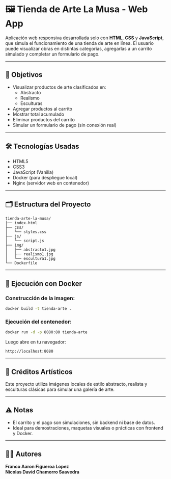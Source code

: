# 🖼️ Tienda de Arte La Musa - Web App

Aplicación web responsiva desarrollada solo con **HTML**, **CSS** y **JavaScript**, que simula el funcionamiento de una tienda de arte en línea. El usuario puede visualizar obras en distintas categorías, agregarlas a un carrito simulado y completar un formulario de pago.

---

## 🎯 Objetivos

- Visualizar productos de arte clasificados en:
  - Abstracto
  - Realismo
  - Esculturas
- Agregar productos al carrito
- Mostrar total acumulado
- Eliminar productos del carrito
- Simular un formulario de pago (sin conexión real)

---

## 🛠️ Tecnologías Usadas

- HTML5
- CSS3
- JavaScript (Vanilla)
- Docker (para despliegue local)
- Nginx (servidor web en contenedor)

---

## 🗂️ Estructura del Proyecto

```
tienda-arte-la-musa/
├── index.html
├── css/
│   └── styles.css
├── js/
│   └── script.js
├── img/
│   ├── abstracto1.jpg
│   ├── realismo1.jpg
│   └── escultura1.jpg
└── Dockerfile
```

---

## 🚀 Ejecución con Docker

### Construcción de la imagen:

```bash
docker build -t tienda-arte .
```

### Ejecución del contenedor:

```bash
docker run -d -p 8080:80 tienda-arte
```

Luego abre en tu navegador:

```
http://localhost:8080
```

---

## 📸 Créditos Artísticos

Este proyecto utiliza imágenes locales de estilo abstracto, realista y esculturas clásicas para simular una galería de arte.

---

## ⚠️ Notas

- El carrito y el pago son simulaciones, sin backend ni base de datos.
- Ideal para demostraciones, maquetas visuales o prácticas con frontend y Docker.

---

## 👨‍💻 Autores

**Franco Aaron Figueroa Lopez**  
**Nicolas David Chamorro Saavedra**
